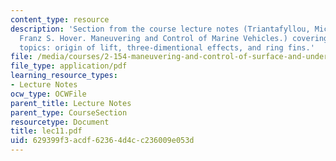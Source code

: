 ```yaml
---
content_type: resource
description: 'Section from the course lecture notes (Triantafyllou, Michael S., and
  Franz S. Hover. Maneuvering and Control of Marine Vehicles.) covering the following
  topics: origin of lift, three-dimentional effects, and ring fins.'
file: /media/courses/2-154-maneuvering-and-control-of-surface-and-underwater-vehicles-13-49-fall-2004/629399f3acdf62364d4cc236009e053d_lec11.pdf
file_type: application/pdf
learning_resource_types:
- Lecture Notes
ocw_type: OCWFile
parent_title: Lecture Notes
parent_type: CourseSection
resourcetype: Document
title: lec11.pdf
uid: 629399f3-acdf-6236-4d4c-c236009e053d
---
```

